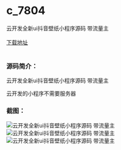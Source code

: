 # c_7804
云开发全新ui抖音壁纸小程序源码 带流量主
<br/></br>
[下载地址](https://www.uuid2.com/7804.html "下载地址")
<br/></br>
<h3>源码简介：</h3>
<p>云开发全新ui抖音壁纸小程序源码 带流量主<p>
<p>云开发的小程序不需要服务器<p>
<h3>截图：</h3>
<img src="https://www.uuid2.com/wp-content/uploads/img/pro/20220430/1651283139759.jpg" alt="云开发全新ui抖音壁纸小程序源码 带流量主"><img src="https://www.uuid2.com/wp-content/uploads/img/pro/20220430/16512831409949.jpg" alt="云开发全新ui抖音壁纸小程序源码 带流量主"><img src="https://www.uuid2.com/wp-content/uploads/img/pro/20220430/16512831415179.jpg" alt="云开发全新ui抖音壁纸小程序源码 带流量主">
